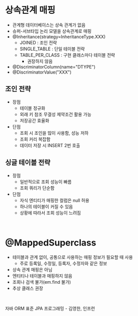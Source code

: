 # 상속관계 매핑
- 관계형 데이터베이스는 상속 관계가 없음
- 슈퍼-서브타입 논리 모델을 상속관계로 매핑
- @Inheritance(strategy=InheritanceType.XXX)
  - JOINED : 조인 전략
  - SINGLE_TABLE : 단일 테이블 전략
  - TABLE_PER_CLASS : 구현 클래스마다 테이블 전략
    - 권장하지 않음
- @DiscriminatorColumn(name="DTYPE")
- @DiscriminatorValue("XXX")

## 조인 전략
- 장점 
  - 테이블 정규화
  - 외래 키 참조 무결성 제약조건 활용 가능
  - 저장공간 효율화
- 단점
  - 조회 시 조인을 많이 사용함, 성능 저하
  - 조회 커리 복잡함
  - 데이터 저장 시 INSERT 2번 호출

## 싱글 테이블 전략
- 장점
  - 일반적으로 조회 성능이 빠름
  - 조회 쿼리가 단순함
- 단점
  - 자식 엔티티가 매핑한 컬럼은 null 허용
  - 하나의 테이블이 커질 수 있음
  - 상황에 따라서 조회 성능이 느려짐
<br>

# @MappedSuperclass
- 테이블과 관계 없이, 공통으로 사용하는 매핑 정보가 필요할 때 사용
  - 주로 등록일, 수정일, 등록자, 수정자와 같은 정보
- 상속 관계 매핑은 아님
- 엔티티나 테이블과 매핑하지 않음
- 조회나 검색 불가(em.find 불가)
- 추상 클래스 권장
<br>

>
자바 ORM 표준 JPA 프로그래밍 - 김영한, 인프런

